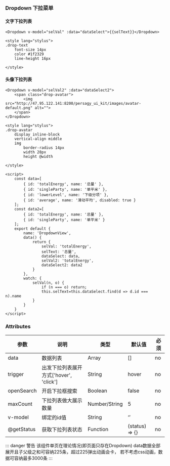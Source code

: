 ### Dropdown 下拉菜单


#### 文字下拉列表
<template>
    <Dropdown v-model="selVal" :data="dataSelect">{{selText}}</Dropdown>
</template>

```vue
<Dropdown v-model="selVal" :data="dataSelect">{{selText}}</Dropdown>

<style lang="stylus">
.drop-text
    font-size 14px
    color #1f2329
    line-height 16px

</style>
```

#### 头像下拉列表
<template>
    <Dropdown v-model="selVal2" :data="dataSelect2">
        <span class="drop-avatar">
            <img src="http://47.95.122.141:8200/persagy_ui_kit/images/avatar-default.png" alt="">
        </span>
    </Dropdown>
</template>

```vue
<Dropdown v-model="selVal2" :data="dataSelect2">
    <span class="drop-avatar">
        <img src="http://47.95.122.141:8200/persagy_ui_kit/images/avatar-default.png" alt="">
    </span>
</Dropdown>

<style lang="stylus">
.drop-avatar
    display inline-block
    vertical-align middle
    img
        border-radius 14px
        width 28px
        height @width

</style>
```

```vue
<script>
    const data=[
        { id: 'totalEnergy', name: '总量' },
        { id: 'singleParty', name: '单平米' },
        { id: 'lowerLevel', name: '下级分项' },
        { id: 'average', name: '滑动平均', disabled: true }
    ];
    const data2=[
        { id: 'totalEnergy', name: '总量' },
        { id: 'singleParty', name: '单平米' }
    ];
    export default {
        name: 'DropdownView',
        data() {
            return {
                selVal: 'totalEnergy',
                selText: '总量',
                dataSelect: data,
                selVal2: 'totalEnergy',
                dataSelect2: data2
            }
        },
        watch: {
            selVal(n, o) {
                if (n === o) return;
                this.selText=this.dataSelect.find(d => d.id === n).name
            }
        }
    }
</script>
```

<script>
    const data=[
        { id: 'totalEnergy', name: '总量' },
        { id: 'singleParty', name: '单平米' },
        { id: 'lowerLevel', name: '下级分项' },
        { id: 'average', name: '滑动平均', disabled: true }
    ];
    const data2=[
        { id: 'totalEnergy', name: '总量' },
        { id: 'singleParty', name: '单平米' }
    ];
    export default {
        name: 'DropdownView',
        data() {
            return {
                selVal: 'totalEnergy',
                selText: '总量',
                dataSelect: data,
                selVal2: 'totalEnergy',
                dataSelect2: data2
            }
        },
        watch: {
            selVal(n, o) {
                if (n === o) return;
                this.selText=this.dataSelect.find(d => d.id === n).name
            }
        }
    }
</script>

<style lang="stylus">
.drop-text
    font-size 14px
    color #1f2329
    line-height 16px

.drop-avatar
    display inline-block
    vertical-align middle
    img
        border-radius 14px
        width 28px
        height @width

</style>

### Attributes

| 参数     | 说明  | 类型    | 默认值  | 必须    |
| ------- | ---- | ------ | ------- | ------ |
| data    | 数据列表 | Array | [] | no     |
| trigger    | 出发下拉列表展开方式['hover', 'click'] | String | hover | no     |
| openSearch   | 开启下拉框搜索 | Boolean | false | no     |
| maxCount   | 下拉列表做大展示数量 | Number/String | 5 | no     |
| v-model    | 绑定的id值 | String | ‘’ | no     |
| @getStatus    | 获取下拉列表状态 | Function | (status) => {} | no     |

::: danger 警告
    该组件单页在理论情况(即页面只存在Dropdown) data数据全部展开且子父级之和可容纳225条，超过225弹出动画会卡，
    若不考虑css动画，数据可容纳最多3000条
:::
